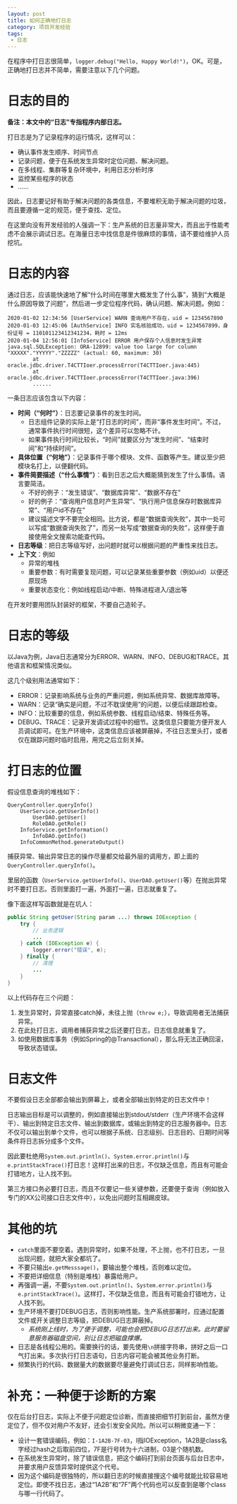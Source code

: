```yaml
---
layout: post
title: 如何正确地打日志
category: 项目开发经验
tags:
 - 日志
---
```

在程序中打日志很简单，`logger.debug("Hello, Happy World!")`，OK。可是，正确地打日志并不简单，需要注意以下几个问题。

<!-- more -->

# 日志的目的
**备注：本文中的“日志”专指程序内部日志。**

打日志是为了记录程序的运行情况，这样可以：
* 确认事件发生顺序、时间节点
* 记录问题，便于在系统发生异常时定位问题、解决问题。
* 在多线程、集群等复杂环境中，利用日志分析时序
* 监控某些程序的状态
* ……

因此，日志要记好有助于解决问题的各类信息，不要堆积无助于解决问题的垃圾，而且要遵循一定的规范，便于查找、定位。

在这里向没有开发经验的人强调一下：生产系统的日志量非常大，而且出于性能考虑不会展示调试日志。在海量日志中找信息是件很麻烦的事情，请不要给维护人员挖坑。

# 日志的内容
通过日志，应该能快速地了解“什么时间在哪里大概发生了什么事”，猜到“大概是什么原因导致了问题”，然后进一步定位程序代码，确认问题、解决问题。例如：

```
2020-01-02 12:34:56 [UserService] WARN 查询用户不存在，uid = 1234567890
2020-01-03 12:45:06 [AuthService] INFO 实名核验成功，uid = 1234567899，身份证号 = 110101123412341234，耗时 = 12ms
2020-01-04 12:56:01 [InfoService] ERROR 用户保存个人信息时发生异常
java.sql.SQLException: ORA-12899: value too large for column "XXXXX"."YYYYY"."ZZZZZ" (actual: 60, maximum: 30)
        at oracle.jdbc.driver.T4CTTIoer.processError(T4CTTIoer.java:445)
        at oracle.jdbc.driver.T4CTTIoer.processError(T4CTTIoer.java:396)
        ......
```

一条日志应该包含以下内容：

* **时间（“何时”）**：日志要记录事件的发生时间。
    * 日志组件记录的实际上是“打日志的时间”，而非“事件发生时间”。不过，通常事件执行时间很短，这个差异可以忽略不计。
    * 如果事件执行时间比较长，“时间”就要区分为“发生时间”、“结束时间”和“持续时间”。
* **具体位置（“何地”）**：记录事件于哪个模块、文件、函数等产生。建议至少把模块名打上，以便翻代码。
* **事件简要描述（“什么事情”）**：看到日志之后大概能猜到发生了什么事情。语言要简洁。
    * 不好的例子：“发生错误”、“数据库异常”、“数据不存在”
    * 好的例子：“查询用户信息时产生异常”、“执行用户信息保存时数据库异常”、“用户id不存在”
    * 建议描述文字不要完全相同。比方说，都是“数据查询失败”，其中一处可以写成“数据查询失败了”，而另一处写成“数据查询的失败”，这样便于直接使用全文搜索功能查代码。
* **日志等级**：把日志等级写好，出问题时就可以根据问题的严重性来找日志。
* **上下文**：例如
    * 异常的堆栈
    * 重要参数：有时需要复现问题，可以记录某些重要参数（例如uid）以便还原现场
    * 重要状态变化：例如线程启动/中断、特殊进程进入/退出等

在开发时要用团队封装好的框架，不要自己造轮子。

# 日志的等级
以Java为例，Java日志通常分为ERROR、WARN、INFO、DEBUG和TRACE。其他语言和框架情况类似。

这几个级别用法通常如下：

* ERROR：记录影响系统与业务的严重问题，例如系统异常、数据库故障等。
* WARN：记录“确实是问题，不过不耽误使用”的问题，以便后续跟踪检查。
* INFO：比较重要的信息，例如系统参数、线程启动/结束、特殊任务等。
* DEBUG、TRACE：记录开发调试过程中的细节。这类信息只要能方便开发人员调试即可。在生产环境中，这类信息应该被屏蔽掉，不往日志里头打，或者仅在跟踪问题时临时启用，用完之后立刻关掉。

# 打日志的位置
假设信息查询的堆栈如下：
```
QueryController.queryInfo()
    UserService.getUserInfo()
        UserDAO.getUser()
        RoleDAO.getRole()
    InfoService.getInformation()
        InfoDAO.getInfo()
    InfoCommonMethod.generateOutput()
```

捕获异常、输出异常日志的操作尽量都交给最外层的调用方，即上面的`QueryController.queryInfo()`。

里层的函数（`UserService.getUserInfo()`、`UserDAO.getUser()`等）在抛出异常时不要打日志。否则里面打一遍，外面打一遍，日志就重复了。

像下面这样写函数就是在坑人：

```java
public String getUser(String param ...) throws IOException {
    try {
        // 业务逻辑
        ...
    } catch (IOException e) {
        logger.error("错误", e);
    } finally {
        // 清理
        ...
    }
}
```

以上代码存在三个问题：
1. 发生异常时，异常直接catch掉，未往上抛（`throw e;`），导致调用者无法捕获异常。
2. 在此处打日志，调用者捕获异常之后还要打日志，日志信息就重复了。
3. 如使用数据库事务（例如Spring的@Transactional），那么将无法正确回滚，导致状态错误。

# 日志文件
不要假设日志全部都会输出到屏幕上，或者全部输出到特定的日志文件中！

日志输出目标是可以调整的，例如直接输出到stdout/stderr（生产环境不会这样干）、输出到特定日志文件、输出到数据库，或输出到特定的日志服务器中。日志不仅可以输出到单个文件，也可以根据子系统、日志级别、日志目的、日期时间等条件将日志拆分成多个文件。

因此要杜绝用`System.out.println()`、`System.error.println()`与`e.printStackTrace()`打日志！这样打出来的日志，不仅缺乏信息，而且有可能会打错地方，让人找不到。

第三方接口务必要打日志，而且不仅要记一些关键参数，还要便于查询（例如放入专门的XX公司接口日志文件中），以免出问题时互相踢皮球。

# 其他的坑
* `catch`里面不要空着。遇到异常时，如果不处理，不上抛，也不打日志，一旦出现问题，就把大家全都坑了。
* 不要只输出`e.getMesssage()`，要输出整个堆栈，否则难以定位。
* 不要把详细信息（特别是堆栈）暴露给用户。
* 再强调一遍，不要`System.out.println()`、`System.error.println()`与`e.printStackTrace()`。这样打，不仅缺乏信息，而且有可能会打错地方，让人找不到。
* 生产环境不要打DEBUG日志，否则影响性能。生产系统部署时，应通过配置文件或开关调整日志等级，把DEBUG日志屏蔽掉。
    * *系统刚上线时，为了便于调整，可能也会把DEBUG日志打出来。此时要留意服务器磁盘空间，别让日志把磁盘撑爆。*
* 日志是各线程公用的。需要换行的话，要先使用`\n`拼接字符串，拼好之后一口气打出来。多次执行打日志语句，日志内容可能会被其他业务打断。
* 频繁执行的代码、数据量大的数据要尽量避免打调试日志，同样影响性能。

# 补充：一种便于诊断的方案
仅在后台打日志，实际上不便于问题定位诊断，而直接把细节打到前台，虽然方便定位了，但不仅对用户不友好，还会引发安全风险。所以可以稍微变通一下：
* 设计一套错误编码，例如：`I-1A2B-7F-03`，I指IOException，1A2B是class名字经过hash之后取前四位，7F是行号转为十六进制，03是个随机数。
* 在系统发生异常时，除了错误信息，把这个编码打到前台页面与后台日志中，并要求用户反馈异常时提供这个代号。
* 因为这个编码是很独特的，所以翻日志的时候直接搜这个编号就能比较容易地定位。即使不找日志，通过“1A2B”和“7F”两个代码也可以反查到是哪个class与哪一行代码了。
